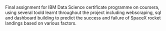 Final assignment for IBM Data Science certificate programme on coursera, using several toold learnt throughout the project including webscraping, sql and dashboard building 
to predict the success and failure of SpaceX rocket landings based on various factors.

